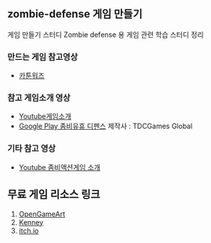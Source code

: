 ## zombie-defense 게임 만들기

게임 만들기 스터디
Zombie defense 용 게임 관련 학습 스터디 정리


### 만드는 게임 참고영상
- [카툰워즈](https://youtu.be/IqiYYepHg5g?list=PL1nUuEQaHVI4bUjpylTVw4SNftvDsjLUM)



### 참고 게임소개 영상

- [Youtube게임소개](https://youtu.be/_G-loAXmpnI)
- [Google Play 좀비유휴 디펜스](https://play.google.com/store/apps/details?id=tdcgame.zombie.idle.defense)  제작사 : TDCGames Global


### 기타 참고 영상
- [Youtube 좀비액션게임 소개](https://youtu.be/o2ZcDGUBpRs?list=RDCMUCC2HOu0X7tfI5VdsQwRDCnw)



무료 게임 리소스 링크
---
 1. [OpenGameArt](https://opengameart.org)
 2. [Kenney](https://www.kenney.nl/)
 3. [itch.io](https://itch.io/game-assets/free)

